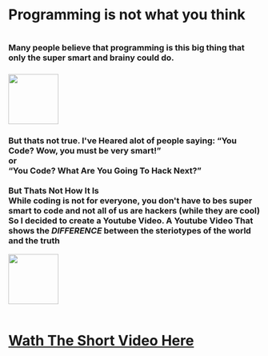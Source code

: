 <h1 style="text-align:center">
<h1>Programming is not what you think<h1>
<h3>Many people believe that programming is this big thing that only the super smart and brainy could do. <h3>
<img src="https://creazilla-store.fra1.digitaloceanspaces.com/cliparts/69755/brain-clipart-xl.png" style="width: 100px;"/>
<h3> But thats not true. I've Heared alot of people saying: <q>You Code? Wow, you must be very smart!</q> <br> or <br> <q>You Code? What Are You Going To Hack Next?</q> <br> <br> But Thats Not How It Is <br> While coding is not for everyone, you don't have to bes super smart to code and not all of us are hackers (while they are cool) <br> So I decided to create a Youtube Video. A Youtube Video That shows the <b> <i> DIFFERENCE </i> </b> between the steriotypes of the world and the truth </h3>
<img src="https://upload.wikimedia.org/wikipedia/commons/thumb/0/09/YouTube_full-color_icon_%282017%29.svg/2560px-YouTube_full-color_icon_%282017%29.svg.png" style="width: 100px;"/> <br> <br>
<h1><a href="https://youtube.com/shorts/EOGhuHUDCi4?feature=share"> <p> Wath The Short Video Here </p> </a></h1>
 </h1>
